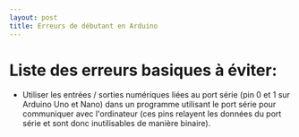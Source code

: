```yaml
---
layout: post
title: Erreurs de débutant en Arduino
---
```


# Liste des erreurs basiques à éviter:
 * Utiliser les entrées / sorties numériques liées au port série (pin 0 et 1 sur Arduino Uno et Nano) dans un programme utilisant le port série pour communiquer avec l'ordinateur (ces pins relayent les données du port série et sont donc inutilisables de manière binaire). 
